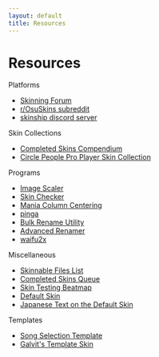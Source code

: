 ```yaml
---
layout: default
title: Resources
---
```


# Resources
Platforms
- [Skinning Forum](https://osu.ppy.sh/community/forums/15)
- [r/OsuSkins subreddit](https://www.reddit.com/r/OsuSkins/)
- [skinship discord server](https://discord.gg/q8Z5JXM)

Skin Collections
- [Completed Skins Compendium](https://osu.ppy.sh/community/forums/topics/686664)
- [Circle People Pro Player Skin Collection](https://circle-people.com/skins/)

Programs
- [Image Scaler](https://osu.ppy.sh/community/forums/topics/762684)
- [Skin Checker](https://osu.ppy.sh/community/forums/topics/617168)
- [Mania Column Centering](https://osu.ppy.sh/community/forums/topics/581972)
- [pinga](https://css-ig.net/)
- [Bulk Rename Utility](https://www.bulkrenameutility.co.uk/)
- [Advanced Renamer](https://www.advancedrenamer.com/)
- [waifu2x](https://github.com/nagadomi/waifu2x)

Miscellaneous
- [Skinnable Files List](https://osu.ppy.sh/community/forums/topics/186787)
- [Completed Skins Queue](https://osu.ppy.sh/community/forums/topics/686672)
- [Skin Testing Beatmap](https://osu.ppy.sh/beatmapsets/710185#osu/2271898)
- [Default Skin](http://www.mediafire.com/file/3fvcpl61wnz3xfc/osu%2521_Default_skin_template.osk/file)
- [Japanese Text on the Default Skin](https://rockroller01.github.io/skinninginfo/resources/japanese_text_on_the_default_skin.html)

Templates
- [Song Selection Template]((./song_selection.html))
- [Galvit's Template Skin](https://osu.ppy.sh/community/forums/topics/923143)